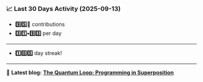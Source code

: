 <!--START_STATS-->
### 📈 Last 30 Days Activity (2025-09-13)  
- **9️⃣5️⃣🎱** contributions  
- **3️⃣1️⃣•9️⃣3️⃣** per day
---
- **1️⃣0️⃣5️⃣** day streak!
---
📝 **Latest blog:** [**The Quantum Loop: Programming in Superposition**](https://andriak.com/blog/quantum-loop)
<!--END_STATS-->
